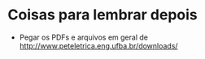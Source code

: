# Coisas para lembrar depois

* Pegar os PDFs e arquivos em geral de http://www.peteletrica.eng.ufba.br/downloads/